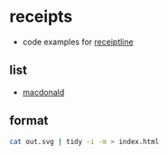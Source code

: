 # receipts

- code examples for [receiptline](github.com/receiptline/receiptline)

## list

- [macdonald](mac)

## format

```bash
cat out.svg | tidy -i -m > index.html
```
